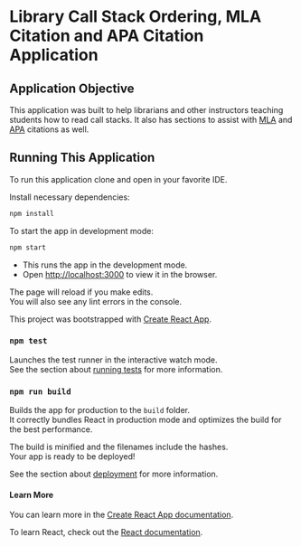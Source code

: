 # Library Call Stack Ordering, MLA Citation and APA Citation Application

## Application Objective
This application was built to help librarians and other instructors teaching students how to read call stacks.
It also has sections to assist with [MLA](https://www.mla.org/) and [APA](https://apastyle.apa.org/) citations as well.

## Running This Application
To run this application clone and open in your favorite IDE.

Install necessary dependencies:

```bash
npm install
```

To start the app in development mode:
```bash
npm start
```

* This runs the app in the development mode.<br />
* Open [http://localhost:3000](http://localhost:3000) to view it in the browser.

The page will reload if you make edits.<br />
You will also see any lint errors in the console.


This project was bootstrapped with [Create React App](https://github.com/facebook/create-react-app).


### `npm test`

Launches the test runner in the interactive watch mode.<br />
See the section about [running tests](https://facebook.github.io/create-react-app/docs/running-tests) for more information.

### `npm run build`

Builds the app for production to the `build` folder.<br />
It correctly bundles React in production mode and optimizes the build for the best performance.

The build is minified and the filenames include the hashes.<br />
Your app is ready to be deployed!

See the section about [deployment](https://facebook.github.io/create-react-app/docs/deployment) for more information.

#### Learn More

You can learn more in the [Create React App documentation](https://facebook.github.io/create-react-app/docs/getting-started).

To learn React, check out the [React documentation](https://reactjs.org/).
